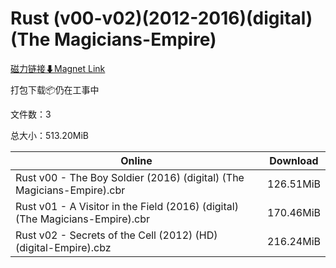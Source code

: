 # Rust (v00-v02)(2012-2016)(digital)(The Magicians-Empire)

[磁力链接⬇Magnet Link](magnet:?xt=urn:btih:41d725747d66ff1fbb7ef33af5d18899c13f510a&dn=Rust%20%28v00-v02%29%282012-2016%29%28digital%29%28The%20Magicians-Empire%29)

打包下载📦仍在工事中

文件数：3

总大小：513.20MiB

Online | Download
--- | ---
Rust v00 - The Boy Soldier (2016) (digital) (The Magicians-Empire).cbr | 126.51MiB
Rust v01 - A Visitor in the Field (2016) (digital) (The Magicians-Empire).cbr | 170.46MiB
Rust v02 - Secrets of the Cell (2012) (HD) (digital-Empire).cbz | 216.24MiB